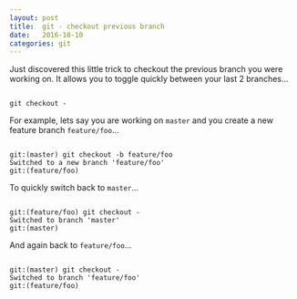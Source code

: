 ```yaml
---
layout: post
title:  git - checkout previous branch
date:   2016-10-10
categories: git
---
```


Just discovered this little trick to checkout the previous branch you were working on. It allows you to toggle quickly between your last 2 branches...

```shell

git checkout -

```

For example, lets say you are working on `master` and you create a new feature branch `feature/foo`... 

```shell

git:(master) git checkout -b feature/foo
Switched to a new branch 'feature/foo'
git:(feature/foo)

```

To quickly switch back to `master`...

```shell

git:(feature/foo) git checkout -
Switched to branch 'master'
git:(master)

```

And again back to `feature/foo`...

```shell

git:(master) git checkout -
Switched to branch 'feature/foo'
git:(feature/foo)

```



